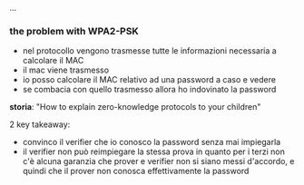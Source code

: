 ...


### the problem with WPA2-PSK
- nel protocollo vengono trasmesse tutte le informazioni necessaria a calcolare il MAC
- il mac viene trasmesso
- io posso calcolare il MAC relativo ad una password a caso e vedere 
- se combacia con quello trasmesso allora ho indovinato la password 


**storia**: "How to explain zero-knowledge protocols to your children"

2 key takeaway:
- convinco il verifier che io conosco la password senza mai impiegarla
- il verifier non può reimpiegare la stessa prova in quanto per i terzi non c'è alcuna garanzia che prover e verifier non si siano messi d'accordo, e quindi che il prover non conosca effettivamente la password